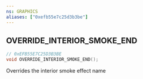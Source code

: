 ```yaml
---
ns: GRAPHICS
aliases: ["0xefb55e7c25d3b3be"]
---
```

## OVERRIDE_INTERIOR_SMOKE_END

```c
// 0xEFB55E7C25D3B3BE
void OVERRIDE_INTERIOR_SMOKE_END();
```

Overrides the interior smoke effect name

